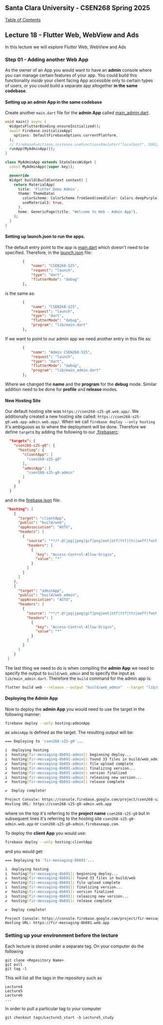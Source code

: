 ## Santa Clara University - CSEN268 Spring 2025

[Table of Contents](/toc.md)


## Lecture 18 - Flutter Web, WebView and Ads
In this lecture we will explore Flutter Web, WebView and Ads

### Step 01 - Adding another Web App
As the owner of an App you would want to have an **admin** console where you can manage certain features of your app. You could build this functionality *inside* your client facing App accessible only to certain types of users, or you could build a separate app altogether **in the same codebase**.

#### Setting up an admin App in the same codebase
Create another `main.dart` file for the **admin App** called [main_admin.dart](/main_admin.dart).
```dart
void main() async {
  WidgetsFlutterBinding.ensureInitialized();
  await Firebase.initializeApp(
    options: DefaultFirebaseOptions.currentPlatform,
  );
  // FirebaseFunctions.instance.useFunctionsEmulator("localhost", 5001);
  runApp(MyAdminApp());
}

class MyAdminApp extends StatelessWidget {
  const MyAdminApp({super.key});

  @override
  Widget build(BuildContext context) {
    return MaterialApp(
      title: 'Flutter Demo Admin',
      theme: ThemeData(
        colorScheme: ColorScheme.fromSeed(seedColor: Colors.deepPurple),
        useMaterial3: true,
      ),
      home: GenericPage(title: "Welcome to Web - Admin App"),
    );
  }
}
```

#### Setting up launch.json to run the apps.
The default entry point to the app is [main.dart](/lib/main.dart) which doesn't need to be specified. Therefore, in the [launch.json](/.vscode/launch.json) file:
```json
        {
            "name": "CSEN268-S25",
            "request": "launch",
            "type": "dart",
            "flutterMode": "debug"
        },
```
is the same as:
```json
        {
            "name": "CSEN268-S25",
            "request": "launch",
            "type": "dart",
            "flutterMode": "debug",
            "program": "lib/main.dart"
        },
```

If we want to point to our admin app we need another entry in this file as:
```json
        {
            "name": "Admin CSEN268-S25",
            "request": "launch",
            "type": "dart",
            "flutterMode": "debug",
            "program": "lib/main_admin.dart"
        },
```
Where we changed the **name** and the **program** for the **debug** mode. Similar addition need to be done for **profile** and **release** modes.

#### New Hosting Site
Our default hosting site was `https://csen268-s25-g0.web.app/`. We additionally created a new hosting site called: `https://csen268-s25-g0.web.app-admin.web.app/`. When we call `firebase deploy --only hosting` it's ambiguous as to where the deployment will be done. Therefore we define `target`s by adding the following to our [.firebaserc](/.firebaserc):
```json
  "targets": {
    "csen268-s25-g0": {
      "hosting": {
        "clientApp": [
          "csen268-s25-g0"
        ],
        "adminApp": [
          "csen268-s25-g0-admin"
        ]
      }
    }
  }
```
and in the [firebase.json](/firebase.json) file:
```json
 "hosting": [
    {
      "target": "clientApp",
      "public": "build/web",
      "appAssociation": "AUTO",
      "headers": [
        {
          "source": "**/*.@(jpg|jpeg|gif|png|eot|otf|ttf|ttc|woff|font.css)",
          "headers": [
            {
              "key": "Access-Control-Allow-Origin",
              "value": "*"
            }
          ]
        }
      ]
    },
    {
      "target": "adminApp",
      "public": "build/web_admin",
      "appAssociation": "AUTO",
      "headers": [
        {
          "source": "**/*.@(jpg|jpeg|gif|png|eot|otf|ttf|ttc|woff|font.css)",
          "headers": [
            {
              "key": "Access-Control-Allow-Origin",
              "value": "*"
            }
          ]
        }
      ]
    }
 ]
```
The last thing we need to do is when compiling the **admin App** we need to specify the output to `build/web_admin` and to specify the input as `lib/main_admin.dart`. Therefore the `build` command for the admin app is:
```zsh
flutter build web --release --output "build/web_admin"  --target "lib/main_admin.dart"
```

#### Deploying the Admin App
Now to deploy the **admin App** you would need to use the target in the following manner:
```zsh
firebase deploy --only hosting:adminApp
```
as `adminApp` is defined as the target. The resulting output will be:
```zsh
=== Deploying to 'csen268-s25-g0'...

i  deploying hosting
i  hosting[fir-messaging-8b691-admin]: beginning deploy...
i  hosting[fir-messaging-8b691-admin]: found 33 files in build/web_admin
✔  hosting[fir-messaging-8b691-admin]: file upload complete
i  hosting[fir-messaging-8b691-admin]: finalizing version...
✔  hosting[fir-messaging-8b691-admin]: version finalized
i  hosting[fir-messaging-8b691-admin]: releasing new version...
✔  hosting[fir-messaging-8b691-admin]: release complete

✔  Deploy complete!

Project Console: https://console.firebase.google.com/project/csen268-s25-g0/overview
Hosting URL: https://csen268-s25-g0-admin.web.app
```
where on the top it's referring to the **project name** `csen268-s25-g0` but in subsequent lines it's referring to the hosting site `csen268-s25-g0-admin.web.app` or `csen268-s25-g0-admin.firebaseapp.com`.

To deploy the **client App** you would use:
```zsh
firebase deploy --only hosting:clientApp
```
and you would get:
```zsh
=== Deploying to 'fir-messaging-8b691'...

i  deploying hosting
i  hosting[fir-messaging-8b691]: beginning deploy...
i  hosting[fir-messaging-8b691]: found 33 files in build/web
✔  hosting[fir-messaging-8b691]: file upload complete
i  hosting[fir-messaging-8b691]: finalizing version...
✔  hosting[fir-messaging-8b691]: version finalized
i  hosting[fir-messaging-8b691]: releasing new version...
✔  hosting[fir-messaging-8b691]: release complete

✔  Deploy complete!

Project Console: https://console.firebase.google.com/project/fir-messaging-8b691/overview
Hosting URL: https://fir-messaging-8b691.web.app
```






### Setting up your environment before the lecture

Each lecture is stored under a separate tag. On your computer do the following

    git clone <Repository Name>
    git pull
    git tag -l

This will list all the tags in the repository such as

    Lecture4
    Lecture5
    Lecture6
    ...

In order to pull a particular tag to your computer

    git checkout tags/Lecture5_start -b Lecture5_study

